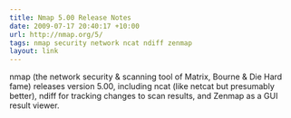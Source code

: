 ```yaml
---
title: Nmap 5.00 Release Notes
date: 2009-07-17 20:40:17 +10:00
url: http://nmap.org/5/
tags: nmap security network ncat ndiff zenmap
layout: link
---
```

nmap (the network security & scanning tool of Matrix, Bourne & Die Hard fame) releases version 5.00, including ncat (like netcat but presumably better), ndiff for tracking changes to scan results, and Zenmap as a GUI result viewer.
